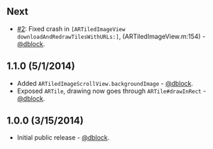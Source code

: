 ## Next

* [#2](https://github.com/dblock/ARTiledImageView/issues/2): Fixed crash in `[ARTiledImageView downloadAndRedrawTilesWithURLs:]`, (ARTiledImageView.m:154) - [@dblock](https://github.com/dblock).

## 1.1.0 (5/1/2014)

* Added `ARTiledImageScrollView.backgroundImage` - [@dblock](https://github.com/dblock).
* Exposed `ARTile`, drawing now goes through `ARTile#drawInRect` - [@dblock](https://github.com/dblock).

## 1.0.0 (3/15/2014)

* Initial public release - [@dblock](https://github.com/dblock).

